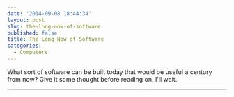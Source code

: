 ```yaml
---
date: '2014-09-08 18:44:34'
layout: post
slug: the-long-now-of-software
published: false
title: The Long Now of Software
categories:
  - Computers
---
```


What sort of software can be built today that would be useful a century from now? Give it some thought before reading on. I'll wait.

---


